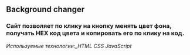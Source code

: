 ## Background changer

### Сайт позволяет по клику на кнопку менять цвет фона, получать HEX код цвета и копировать его по клику на код.

_Используемые технологии:\_HTML CSS JavaScript_
